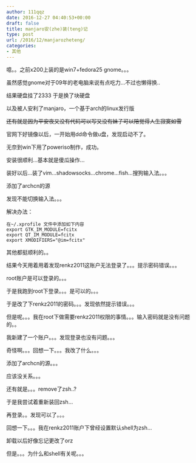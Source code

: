 ```yaml
---
author: 111qqz
date: 2016-12-27 04:40:53+00:00
draft: false
title: manjaro安(zhe)装(teng)记
type: post
url: /2016/12/manjarozheteng/
categories:
- 其他
---
```


噫。。之前x200上装的是win7+fedora25 gnome。。。

虽然感觉gnome对于09年的老电脑来说有点吃力...不过也懒得换..

结果硬盘挂了2333 于是换了块硬盘

以及被人安利了manjaro，一个基于arch的linux发行版

<del>还有就是因为平安夜又没有代码可以写又没有妹子可以陪觉得人生寂寞如雪</del>

官网下好镜像以后，一开始用dd命令做u盘，发现启动不了。

无奈到win下用了poweriso制作，成功。

安装很顺利...基本就是傻瓜操作...

装好以后...装了vim...shadowsocks...chrome...fish...搜狗输入法。。。

添加了archcn的源

发现不能切换输入法。。。

解决办法：

    
    在~/.xprofile 文件中添加如下内容
    export GTK_IM_MODULE=fcitx
    export QT_IM_MODULE=fcitx
    export XMODIFIERS="@im=fcitx"


其他都挺顺利的。。

结果今天用着用着发现renkz2011这账户无法登录了。。。提示密码错误。。。

root账户是可以登录的。。。

于是我跑到root下登录。。。是可以的。。。

于是改了下renkz2011的密码。。。发现依然提示错误。。。

但是呢。。。我在root下做需要renkz2011权限的事情。。。输入密码就是没有问题的。。

我新建了一个账户。。。发现登录也没有问题。。。

奇怪啊。。。回想一下。。。我改了什么。。。

添加了archcn的源。。。

应该没关系。。。

还有就是。。。remove了zsh..?

于是我尝试着重新装回zsh...

再登录。。发现可以了。。。

回想一下。。。我在renkz2011账户下曾经设置默认shell为zsh...

卸载以后好像忘记更改了orz

但是。。。为什么和shell有关呢。。。


